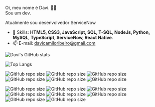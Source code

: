 Oi, meu nome é Davi. 👋🏽<br>
Sou um dev. <br>

Atualmente sou desenvolvedor ServiceNow <br>

- 🚀 Skills: <strong>HTML5, CSS3, JavaScript, SQL, T-SQL, NodeJs, Python, MySQL, TypeScript, ServiceNow, React Native</strong>.
- 📫 E-mail: davicamiloribeiro@gmail.com

![Davi's GitHub stats](https://github-readme-stats.vercel.app/api?username=fdavicr&show_icons=true&theme=dark)


![Top Langs](https://github-readme-stats.vercel.app/api/top-langs/?username=fdavicr&layout=compact&langs_count=20&theme=dark)
<br>

![GitHub repo size](https://img.shields.io/badge/HTML5-E34F26?style=for-the-badge&logo=html5&logoColor=white)
![GitHub repo size](https://img.shields.io/badge/CSS3-1572B6?style=for-the-badge&logo=css3&logoColor=white)
![GitHub repo size](https://img.shields.io/badge/JavaScript-F7DF1E?style=for-the-badge&logo=javascript&logoColor=black)
![GitHub repo size](https://img.shields.io/badge/TypeScript-007ACC?style=for-the-badge&logo=typescript&logoColor=white)
![GitHub repo size](https://img.shields.io/badge/C%23-239120?style=for-the-badge&logo=c-sharp&logoColor=white)
![GitHub repo size](https://img.shields.io/badge/Python-3776AB?style=for-the-badge&logo=python&logoColor=white)

![GitHub repo size](https://img.shields.io/badge/Node.js-43853D?style=for-the-badge&logo=node.js&logoColor=white)
![GitHub repo size](https://img.shields.io/badge/Microsoft_SQL_Server-CC2927?style=for-the-badge&logo=microsoft-sql-server&logoColor=white)
![GitHub repo size](https://img.shields.io/badge/React_Native-20232A?style=for-the-badge&logo=react&logoColor=61DAFB)
![GitHub repo size](https://img.shields.io/badge/Express.js-404D59?style=for-the-badge)
![GitHub repo size](https://img.shields.io/badge/MySQL-00000F?style=for-the-badge&logo=mysql&logoColor=white)
![GitHub repo size](https://img.shields.io/badge/SQLite-07405E?style=for-the-badge&logo=sqlite&logoColor=white)
![GitHub repo size](https://img.shields.io/badge/sequelize-323330?style=for-the-badge&logo=sequelize&logoColor=blue)
![GitHub repo size](https://img.shields.io/badge/ServiceNow-23E40?style=for-the-badge&logoColor=white)

